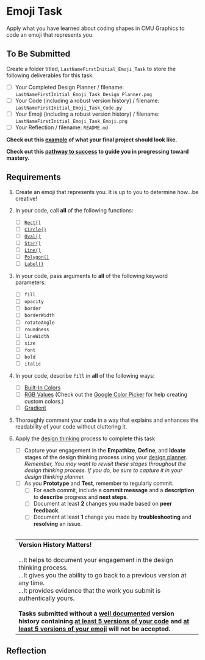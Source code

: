 # Emoji Task

Apply what you have learned about coding shapes in CMU Graphics to code an emoji that represents you.

## To Be Submitted

Create a folder titled, `LastNameFirstInitial_Emoji_Task` to store the following deliverables for this task:

* [ ] Your Completed Design Planner  / filename: `LastNameFirstInitial_Emoji_Task_Design_Planner.png`
* [ ] Your Code (including a robust version history) / filename: `LastNameFirstInitial_Emoji_Task_Code.py`
* [ ] Your Emoji (including a robust version history) / filename: `LastNameFirstInitial_Emoji_Task_Emoji.png`
* [ ] Your Reflection / filename: `README.md`

**Check out this [example](https://github.com/MrJSwotinsky/AP_Computer_Science_Principles_2025_2026/tree/main/Unit_1_Intro_to_CMU_Graphics/Tasks/Emoji_Task/Sample) of what your final project should look like.**

**Check out this [pathway to success](https://github.com/MrJSwotinsky/AP_Computer_Science_Principles_2025_2026/blob/main/Unit_1_Intro_to_CMU_Graphics/Tasks/Emoji_Task/Pathway%20to%20Success%20-%20Emoji%20Task.pdf) to guide you in progressing toward mastery.**

## Requirements

1. Create an emoji that represents you.  It is up to you to determine how...be creative!

2. In your code, call **all** of the following functions:
    * [ ] [`Rect()`](https://academy.cs.cmu.edu/docs/rect)
    * [ ] [`Circle()`](https://academy.cs.cmu.edu/docs/circle)
    * [ ] [`Oval()`](https://academy.cs.cmu.edu/docs/oval)
    * [ ] [`Star()`](https://academy.cs.cmu.edu/docs/star)
    * [ ] [`Line()`](https://academy.cs.cmu.edu/docs/line)
    * [ ] [`Polygon()`](https://academy.cs.cmu.edu/docs/polygon)
    * [ ] [`Label()`](https://academy.cs.cmu.edu/docs/label)

3. In your code, pass arguments to **all** of the following keyword parameters:
    * [ ] `fill`
    * [ ] `opacity`
    * [ ] `border` 
    * [ ] `borderWidth` 
    * [ ] `rotateAngle`  
    * [ ] `roundness` 
    * [ ] `lineWidth` 
    * [ ] `size`
    * [ ] `font`
    * [ ] `bold` 
    * [ ] `italic` 
          
4. In your code, describe `fill` in **all** of the following ways:
    * [ ] [Built-In Colors](https://academy.cs.cmu.edu/docs/builtInColors)
    * [ ] [RGB Values](https://academy.cs.cmu.edu/docs/rgbValues) (Check out the [Google Color Picker](https://www.google.com/search?q=google+color+picker) for help creating custom colors.)
    * [ ] [Gradient](https://academy.cs.cmu.edu/docs/gradients)
  
5. Thoroughly comment your code in a way that explains and enhances the readability of your code without cluttering it.

6. Apply the [design thinking](https://github.com/MrJSwotinsky/AP_Computer_Science_Principles_2025_2026/blob/main/Resources/Design%20Thinking.pdf) process to complete this task
     * [ ] Capture your engagement in the **Empathize**, **Define**, and **Ideate** stages of the design thinking process using your [design planner](https://github.com/MrJSwotinsky/AP_Computer_Science_Principles_2025_2026/blob/main/Resources/Design%20Planner.pdf).<br>*Remember, You may want to revisit these stages throughout the design thinking process.  If you do, be sure to capture it in your design thinking planner.*
     * [ ] As you **Prototype** and **Test**, remember to regularly commit.
        * [ ]  For each commit, include a **commit message** and a **description** to **describe** progress and **next steps**.
        * [ ]  Document at least **2** changes you made based on **peer feedback**.
        * [ ]  Document at least **1** change you made by **troubleshooting** and **resolving** an issue.
   <br><br>
   <table>
      <tr>
         <td>
            <b>Version History Matters!</b><br><br>
            ...It helps to document your engagement in the design thinking process.<br>
            ...It gives you the ability to go back to a previous version at any time.<br>
            ...It provides evidence that the work you submit is authentically yours.<br><br>
            <b>Tasks submitted without a <ins>well documented</ins> version history containing <ins>at least 5 versions of your code</ins> and <ins>at least 5 versions of your emoji</ins> will not be accepted.</b>
         </td>
      </tr>
   </table>

## Reflection
